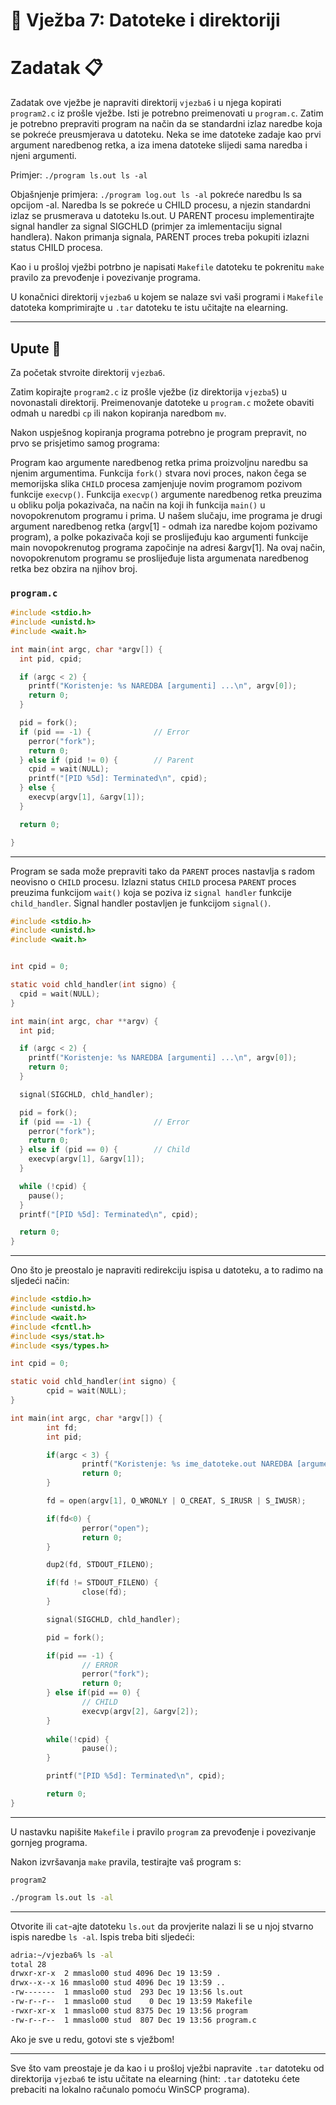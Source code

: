 # 🚀 Vježba 7: Datoteke i direktoriji

# Zadatak 📋

Zadatak ove vježbe je napraviti direktorij `vjezba6` i u njega kopirati `program2.c` iz prošle vježbe. Isti je potrebno preimenovati u `program.c`. Zatim je potrebno prepraviti program na način da se standardni izlaz naredbe koja se pokreće preusmjerava u datoteku. Neka se ime datoteke zadaje kao prvi argument naredbenog retka, a iza imena datoteke slijedi sama naredba i njeni argumenti.

Primjer:
`./program ls.out ls -al`

Objašnjenje primjera:
`./program log.out ls -al` pokreće naredbu ls sa opcijom -al. Naredba ls se pokreće u CHILD procesu, a njezin standardni izlaz se prusmerava u datoteku ls.out.
U PARENT procesu implementirajte signal handler za signal SIGCHLD (primjer za imlementaciju signal handlera). Nakon primanja signala, PARENT proces treba pokupiti izlazni status CHILD procesa.

Kao i u prošloj vježbi potrbno je napisati `Makefile` datoteku te pokrenitu `make` pravilo za prevođenje i povezivanje programa.

U konačnici direktorij `vjezba6` u kojem se nalaze svi vaši programi i `Makefile` datoteka komprimirajte u `.tar` datoteku te istu učitajte na elearning.

___

## Upute 🧭

Za početak stvroite direktorij `vjezba6`.

Zatim kopirajte `program2.c` iz prošle vježbe (iz direktorija `vjezba5`) u novonastali direktorij. Preimenovanje datoteke u `program.c` možete obaviti odmah u naredbi `cp` ili nakon kopiranja naredbom `mv`.

Nakon uspješnog kopiranja programa potrebno je program prepravit, no prvo se prisjetimo samog programa:

Program kao argumente naredbenog retka prima proizvoljnu naredbu sa njenim argumentima. Funkcija `fork()` stvara novi proces, nakon čega se memorijska slika `CHILD` procesa zamjenjuje novim programom pozivom funkcije `execvp()`. Funkcija `execvp()` argumente naredbenog retka preuzima u obliku polja pokazivača, na način na koji ih funkcija `main()` u novopokrenutom programu i prima. U našem slučaju, ime programa je drugi argument naredbenog retka (argv[1] - odmah iza naredbe kojom pozivamo program), a polke pokazivača koji se proslijeđuju kao argumenti funkcije main novopokrenutog programa započinje na adresi &argv[1]. Na ovaj način, novopokrenutom programu se proslijeđuje lista argumenata naredbenog retka bez obzira na njihov broj.

### `program.c`
``` c
#include <stdio.h>
#include <unistd.h>
#include <wait.h>

int main(int argc, char *argv[]) {
  int pid, cpid;

  if (argc < 2) {
    printf("Koristenje: %s NAREDBA [argumenti] ...\n", argv[0]);
    return 0;
  }

  pid = fork();
  if (pid == -1) {              // Error
    perror("fork");
    return 0;
  } else if (pid != 0) {        // Parent
    cpid = wait(NULL);
    printf("[PID %5d]: Terminated\n", cpid);
  } else {
    execvp(argv[1], &argv[1]);
  }

  return 0;

}
```
___

Program se sada može prepraviti tako da `PARENT` proces nastavlja s radom neovisno o `CHILD` procesu. Izlazni status `CHILD` procesa `PARENT` proces preuzima funkcijom `wait()` koja se poziva iz `signal handler` funkcije `child_handler`. Signal handler postavljen je funkcijom `signal()`.

``` c
#include <stdio.h>
#include <unistd.h>
#include <wait.h>


int cpid = 0;

static void chld_handler(int signo) {
  cpid = wait(NULL);
}

int main(int argc, char **argv) {
  int pid;

  if (argc < 2) {
    printf("Koristenje: %s NAREDBA [argumenti] ...\n", argv[0]);
    return 0;
  }

  signal(SIGCHLD, chld_handler);

  pid = fork();
  if (pid == -1) {              // Error
    perror("fork");
    return 0;
  } else if (pid == 0) {        // Child
    execvp(argv[1], &argv[1]);
  }

  while (!cpid) {
    pause();
  }
  printf("[PID %5d]: Terminated\n", cpid);

  return 0;
}
```
___

Ono što je preostalo je napraviti redirekciju ispisa u datoteku, a to radimo na sljedeći način:
``` c
#include <stdio.h>
#include <unistd.h>
#include <wait.h>
#include <fcntl.h>
#include <sys/stat.h>
#include <sys/types.h>

int cpid = 0;

static void chld_handler(int signo) {
        cpid = wait(NULL);
}

int main(int argc, char *argv[]) {
        int fd;
        int pid;

        if(argc < 3) {
                printf("Koristenje: %s ime_datoteke.out NAREDBA [argumenti] ...\n", argv[0]);
                return 0;
        }

        fd = open(argv[1], O_WRONLY | O_CREAT, S_IRUSR | S_IWUSR);

        if(fd<0) {
                perror("open");
                return 0;
        }

        dup2(fd, STDOUT_FILENO);

        if(fd != STDOUT_FILENO) {
                close(fd);
        }

        signal(SIGCHLD, chld_handler);

        pid = fork();

        if(pid == -1) {
                // ERROR
                perror("fork");
                return 0;
        } else if(pid == 0) {
                // CHILD
                execvp(argv[2], &argv[2]);
        }
        
        while(!cpid) {
                pause();
        }

        printf("[PID %5d]: Terminated\n", cpid);

        return 0;
}

```
___

U nastavku napišite `Makefile` i pravilo `program` za prevođenje i povezivanje gornjeg programa.

Nakon izvršavanja `make` pravila, testirajte vaš program s:

`program2`
``` bash
./program ls.out ls -al
```
___

Otvorite ili `cat`-ajte datoteku `ls.out` da provjerite nalazi li se u njoj stvarno ispis naredbe `ls -al`. Ispis treba biti sljedeći:

``` bash
adria:~/vjezba6% ls -al
total 28
drwxr-xr-x  2 mmaslo00 stud 4096 Dec 19 13:59 .
drwx--x--x 16 mmaslo00 stud 4096 Dec 19 13:59 ..
-rw-------  1 mmaslo00 stud  293 Dec 19 13:56 ls.out
-rw-r--r--  1 mmaslo00 stud    0 Dec 19 13:59 Makefile
-rwxr-xr-x  1 mmaslo00 stud 8375 Dec 19 13:56 program
-rw-r--r--  1 mmaslo00 stud  807 Dec 19 13:56 program.c
```

Ako je sve u redu, gotovi ste s vježbom!

___

Sve što vam preostaje je da kao i u prošloj vježbi napravite `.tar` datoteku od direktorija `vjezba6` te istu učitate na elearning (hint: `.tar` datoteku ćete prebaciti na lokalno računalo pomoću WinSCP programa). 
